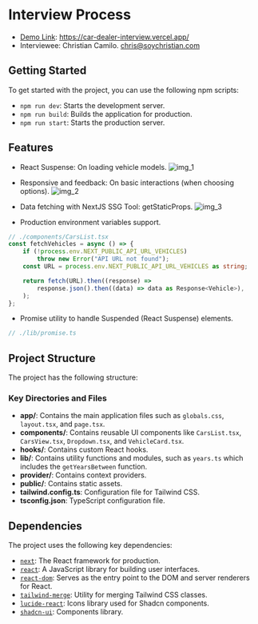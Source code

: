 # Interview Process
- [Demo Link](https://car-dealer-interview.vercel.app/): https://car-dealer-interview.vercel.app/
- Interviewee: Christian Camilo. chris@soychristian.com

## Getting Started

To get started with the project, you can use the following npm scripts:

- `npm run dev`: Starts the development server.
- `npm run build`: Builds the application for production.
- `npm run start`: Starts the production server.

## Features

- React Suspense: On loading vehicle models.
![img_1](https://imgur.com/a0i4Zpn.png)

- Responsive and feedback: On basic interactions (when choosing options).
![img_2](https://imgur.com/rAadptv.png)

- Data fetching with NextJS SSG Tool: getStaticProps.
![img_3](https://imgur.com/xCcm2ys.png)

- Production environment variables support.
```ts
// ./components/CarsList.tsx
const fetchVehicles = async () => {
	if (!process.env.NEXT_PUBLIC_API_URL_VEHICLES)
		throw new Error("API URL not found");
	const URL = process.env.NEXT_PUBLIC_API_URL_VEHICLES as string;

	return fetch(URL).then((response) =>
		response.json().then((data) => data as Response<Vehicle>),
	);
};
```

- Promise utility to handle Suspended (React Suspense) elements.
```ts
// ./lib/promise.ts
```

## Project Structure

The project has the following structure:

### Key Directories and Files

- **app/**: Contains the main application files such as `globals.css`, `layout.tsx`, and `page.tsx`.
- **components/**: Contains reusable UI components like `CarsList.tsx`, `CarsView.tsx`, `Dropdown.tsx`, and `VehicleCard.tsx`.
- **hooks/**: Contains custom React hooks.
- **lib/**: Contains utility functions and modules, such as `years.ts` which includes the `getYearsBetween` function.
- **provider/**: Contains context providers.
- **public/**: Contains static assets.
- **tailwind.config.ts**: Configuration file for Tailwind CSS.
- **tsconfig.json**: TypeScript configuration file.

## Dependencies

The project uses the following key dependencies:

- [`next`](https://www.npmjs.com/package/next?activeTab=readme): The React framework for production.
- [`react`](https://www.npmjs.com/package/react): A JavaScript library for building user interfaces.
- [`react-dom`](https://www.npmjs.com/package/react-dom): Serves as the entry point to the DOM and server renderers for React.
- [`tailwind-merge`](https://www.npmjs.com/package/tailwind-merge): Utility for merging Tailwind CSS classes.
- [`lucide-react`](https://www.npmjs.com/package/lucide-react): Icons library used for Shadcn components.
- [`shadcn-ui`](https://www.npmjs.com/package/shadcn-ui): Components library.
